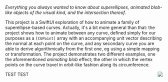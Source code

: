 *Everything you always wanted to know about superellipses, animated blob-like objects of the visual kind, and the intersection thereof.*

This project is a SwiftUI exploration of how to animate a family of superellipse-based curves. Actually, it's a bit more general than that: the project shows how to animate between any curve, defined simply for our purposes as a `[CGPoint]` array with an accompanying unit vector describing the normal at each point on the curve, and any secondary curve you are able to derive algorithmically from the first one, eg using a simple mapping or transformation. 
The project demonstrates two different examples, one the aforementioned *animating blob* effect; the other in which the vertex points on the curve travel in orbit-like fashion along its circumference.

<img align="right" src="README_resources/Delta-unsmoothed:fixed_5.gif">

TEST TEST

<!-- width="640"> ->

`BezierBlobs` runs on both iPhone and the iPad. The user experience at present is somewhat better on iPad, due to some unresolved issues that occur when changing orientation between landscape and portrait on the phone. To be fixed ...

Enjoy!
